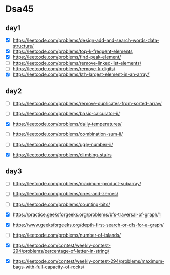 # Dsa45
## day1
- [x] https://leetcode.com/problems/design-add-and-search-words-data-structure/
- [x] https://leetcode.com/problems/top-k-frequent-elements
- [x] https://leetcode.com/problems/find-peak-element/
- [ ] https://leetcode.com/problems/remove-linked-list-elements/
- [ ] https://leetcode.com/problems/remove-k-digits/
- [x] https://leetcode.com/problems/kth-largest-element-in-an-array/
## day2 

- [ ] https://leetcode.com/problems/remove-duplicates-from-sorted-array/
- [ ] https://leetcode.com/problems/basic-calculator-ii/
- [x] https://leetcode.com/problems/daily-temperatures/
- [ ] https://leetcode.com/problems/combination-sum-ii/
- [ ] https://leetcode.com/problems/ugly-number-ii/
- [x] https://leetcode.com/problems/climbing-stairs



## day3

- [ ] https://leetcode.com/problems/maximum-product-subarray/
- [ ] https://leetcode.com/problems/ones-and-zeroes/
- [ ] https://leetcode.com/problems/counting-bits/
- [x] https://practice.geeksforgeeks.org/problems/bfs-traversal-of-graph/1
- [x] https://www.geeksforgeeks.org/depth-first-search-or-dfs-for-a-graph/
- [ ] https://leetcode.com/problems/number-of-islands/
- [x] https://leetcode.com/contest/weekly-contest-294/problems/percentage-of-letter-in-string/
- [x] https://leetcode.com/contest/weekly-contest-294/problems/maximum-bags-with-full-capacity-of-rocks/


